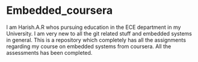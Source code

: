 # Embedded_coursera

I am Harish.A.R whos pursuing education in the ECE department in my University.
I am very new to all the git related stuff and embedded systems in general.
This is a repository which completely has all the assignments regarding my course on embedded systems from coursera.
All the assessments has been completed.
